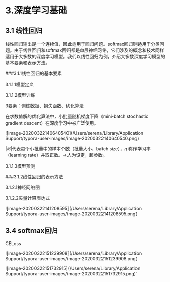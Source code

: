

# 3.深度学习基础

## 3.1 线性回归

线性回归输出是一个连续值，因此适用于回归问题。softmax回归则适用于分类问题。由于线性回归和softmax回归都是单层神经网络，它们涉及的概念和技术同样适用于大多数的深度学习模型。我们以线性回归为例，介绍大多数深度学习模型的基本要素和表示方法。

###3.1.1线性回归的基本要素

3.1.1.1模型定义

3.1.1.2模型训练

3要素：训练数据、损失函数、优化算法

在求数值解的优化算法中，小批量随机梯度下降（mini-batch stochastic gradient descent）在深度学习中被广泛使用。

![image-20200322140640540](/Users/serena/Library/Application Support/typora-user-images/image-20200322140640540.png)

$|\mathcal{B}|$代表每个小批量中的样本个数（批量大小，batch size），$\eta$ 称作学习率（learning rate）并取正数。→人为设定，超参数。

3.1.1.3模型预测



###3.1.2线性回归的表示方法

3.1.2.1神经网络图

3.1.2.2矢量计算表达式

![image-20200322141208595](/Users/serena/Library/Application Support/typora-user-images/image-20200322141208595.png)





## 3.4 softmax回归

CELoss

![image-20200322151239908](/Users/serena/Library/Application Support/typora-user-images/image-20200322151239908.png)

![image-20200322151732915](/Users/serena/Library/Application Support/typora-user-images/image-20200322151732915.png)'
